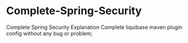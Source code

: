 # Complete-Spring-Security
Complete Spring Security Explanation
Complete liquibase maven plugin config without any bug or problem;
